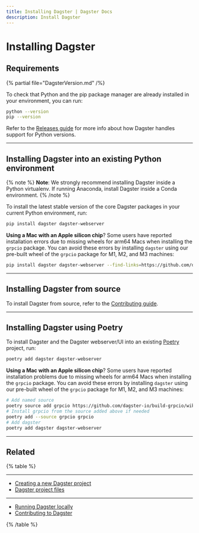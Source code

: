 ```yaml
---
title: Installing Dagster | Dagster Docs
description: Install Dagster
---
```


# Installing Dagster

## Requirements

{% partial file="DagsterVersion.md" /%}

To check that Python and the pip package manager are already installed in your environment, you can run:

```bash
python --version
pip --version
```

Refer to the [Releases guide](/about/releases#python-version-support) for more info about how Dagster handles support for Python versions.

---

## Installing Dagster into an existing Python environment

{% note %}
**Note**: We strongly recommend installing Dagster inside a
Python virtualenv. If running Anaconda, install Dagster inside a Conda
environment.
{% /note %}

To install the latest stable version of the core Dagster packages in your current Python environment, run:

```bash
pip install dagster dagster-webserver
```

**Using a Mac with an Apple silicon chip**? Some users have reported installation errors due to missing wheels for arm64 Macs when installing the `grpcio` package. You can avoid these errors by installing `dagster` using our pre-built wheel of the `grpcio` package for M1, M2, and M3 machines:

```bash
pip install dagster dagster-webserver --find-links=https://github.com/dagster-io/build-grpcio/wiki/Wheels
```

---

## Installing Dagster from source

To install Dagster from source, refer to the [Contributing guide](/community/contributing).

---

## Installing Dagster using Poetry

To install Dagster and the Dagster webserver/UI into an existing [Poetry](https://python-poetry.org) project, run:

```bash
poetry add dagster dagster-webserver
```

**Using a Mac with an Apple silicon chip**? Some users have reported installation problems due to missing wheels for arm64 Macs when installing the `grpcio` package. You can avoid these errors by installing `dagster` using our pre-built wheel of the `grpcio` package for M1, M2, and M3 machines:

```bash
# Add named source
poetry source add grpcio https://github.com/dagster-io/build-grpcio/wiki/Wheels
# Install grpcio from the source added above if needed
poetry add --source grpcio grpcio
# Add dagster
poetry add dagster dagster-webserver
```

---

## Related

{% table %}

---

- [Creating a new Dagster project](/getting-started/create-new-project)
- [Dagster project files](/guides/understanding-dagster-project-files)

---

- [Running Dagster locally](/guides/running-dagster-locally)
- [Contributing to Dagster](/community/contributing)

{% /table %}
